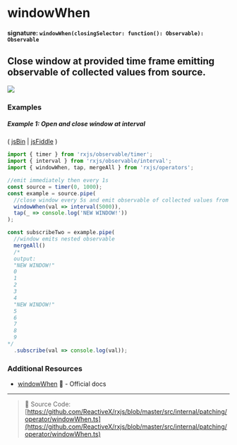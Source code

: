 # windowWhen

#### signature: `windowWhen(closingSelector: function(): Observable): Observable`

## Close window at provided time frame emitting observable of collected values from source.

<div class="ua-ad"><a href="https://ultimateangular.com/?ref=76683_kee7y7vk"><img src="https://ultimateangular.com/assets/img/banners/ua-leader.svg"></a></div>

### Examples

##### Example 1: Open and close window at interval

( [jsBin](http://jsbin.com/tuhaposemo/edit?js,console) |
[jsFiddle](https://jsfiddle.net/btroncone/gnx9fb3h/) )

```js
import { timer } from 'rxjs/observable/timer';
import { interval } from 'rxjs/observable/interval';
import { windowWhen, tap, mergeAll } from 'rxjs/operators';

//emit immediately then every 1s
const source = timer(0, 1000);
const example = source.pipe(
  //close window every 5s and emit observable of collected values from source
  windowWhen(val => interval(5000)),
  tap(_ => console.log('NEW WINDOW!'))
);

const subscribeTwo = example.pipe(
  //window emits nested observable
  mergeAll()
  /*
  output:
  "NEW WINDOW!"
  0
  1
  2
  3
  4
  "NEW WINDOW!"
  5
  6
  7
  8
  9
*/
  .subscribe(val => console.log(val));
```

### Additional Resources

* [windowWhen](http://reactivex.io/rxjs/class/es6/Observable.js~Observable.html#instance-method-windowWhen)
  :newspaper: - Official docs

---

> :file_folder: Source Code:
> [https://github.com/ReactiveX/rxjs/blob/master/src/internal/patching/operator/windowWhen.ts](https://github.com/ReactiveX/rxjs/blob/master/src/internal/patching/operator/windowWhen.ts)
